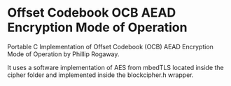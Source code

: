 # Offset Codebook OCB AEAD Encryption Mode of Operation
Portable C Implementation of Offset Codebook (OCB) AEAD Encryption Mode of Operation by Phillip Rogaway.

It uses a software implementation of AES from mbedTLS located inside the cipher folder and implemented inside the blockcipher.h wrapper.
